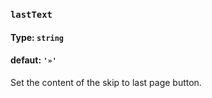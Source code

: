 ### `lastText`
#### Type: `string`
#### defaut: `'»'`

Set the content of the skip to last page button.
